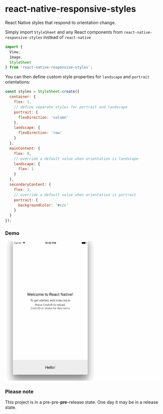 # react-native-responsive-styles

React Native styles that respond to orientation change.

Simply import `StyleSheet` and any React components from `react-native-responsive-styles` instead of `react-native`
```js
import {
  View,
  Image,
  StyleSheet
} from 'react-native-responsive-styles';
```

You can then define custom style properties for `landscape` and `portrait` orientations:
```js
const styles = StyleSheet.create({
  container: {
    flex: 1,
    // define separate styles for portrait and landscape
    portrait: {
      flexDirection: 'column'
    },
    landscape: {
      flexDirection: 'row'
    }
  },
  mainContent: {
    flex: 8,
    // override a default value when orientation is landscape
    landscape: {
      flex: 1
    }
  },
  secondaryContent: {
    flex: 1,
    // override a default value when orientation is portrait
    portrait: {
      backgroundColor: '#ccc'
    }
  }
});
```

### Demo
![Demo](/docs/responsive-styles.gif)

### Please note

This project is in a pre-pre-**pre**-release state. One day it may be in a release state.
